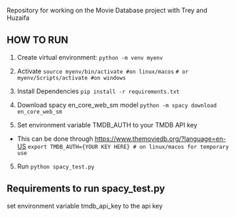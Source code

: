 Repository for working on the Movie Database project with Trey and Huzaifa

## HOW TO RUN 

1) Create virtual environment:
`python -m venv myenv`

2) Activate 
`source myenv/bin/activate #on linux/macos` 
`# or`
`myenv/Scripts/activate #on windows` 

3) Install Dependencies 
`pip install -r requirements.txt` 

4) Download spacy en_core_web_sm model 
`python -m spacy download en_core_web_sm`

5) Set environment variable TMDB_AUTH to your TMDB API key
+ This can be done through https://www.themoviedb.org/?language=en-US
`export TMDB_AUTH={YOUR KEY HERE} # on linux/macos for temporary use`

5) Run
`python spacy_test.py`

## Requirements to run spacy_test.py
set environment variable tmdb_api_key to the api key 
